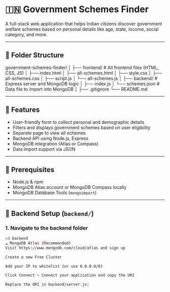 # 🇮🇳 Government Schemes Finder

A full-stack web application that helps Indian citizens discover government welfare schemes based on personal details like age, state, income, social category, and more.

---

## 📂 Folder Structure

government-schemes-finder/
│
├── frontend/ # All frontend files (HTML, CSS, JS)
│ ├── index.html
│ ├── all-schemes.html
│ ├── style.css
│ ├── all-schemes.css
│ ├── script.js
│ └── all-schemes.js
│
├── backend/ # Express server and MongoDB logic
│ ├── index.js
│ └── schemes.json # Data file to import into MongoDB
│
├── .gitignore
└── README.md


---

## 🚀 Features

- User-friendly form to collect personal and demographic details
- Filters and displays government schemes based on user eligibility
- Separate page to view all schemes
- Backend API using Node.js, Express
- MongoDB integration (Atlas or Compass)
- Data import support via JSON

---

## 🔧 Prerequisites

- Node.js & npm
- MongoDB Atlas account or MongoDB Compass locally
- MongoDB Database Tools (`mongoimport`)

---

## 🔌 Backend Setup (`backend/`)

### 1. Navigate to the backend folder

```bash
cd backend
☁️ MongoDB Atlas (Recommended)
Visit https://www.mongodb.com/cloud/atlas and sign up

Create a new Free Cluster

Add your IP to whitelist (or use 0.0.0.0/0)

Click Connect > Connect your application and copy the URI

Replace the URI in backend/server.js: